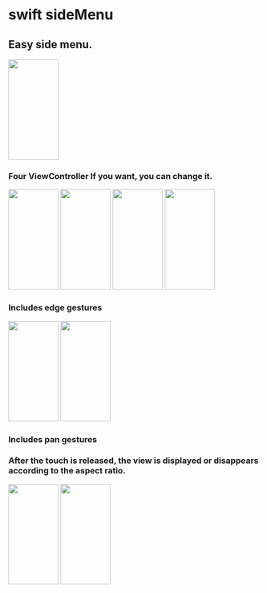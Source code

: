 # swift sideMenu

## Easy side menu.

<img src="https://user-images.githubusercontent.com/49330255/55664810-5f993100-586f-11e9-9822-60d36686a357.gif" height="200" width="100">

### Four ViewController If you want, you can change it.
<img src="https://user-images.githubusercontent.com/49330255/55664620-daf8e380-586b-11e9-8fff-47577dbfb318.jpeg" height="200" width="100"> <img src="https://user-images.githubusercontent.com/49330255/55664621-dcc2a700-586b-11e9-8232-35203820376c.jpeg" height="200" width="100"> <img src="https://user-images.githubusercontent.com/49330255/55664622-ddf3d400-586b-11e9-80cd-432d1f8f5775.jpeg" height="200" width="100"> <img src="https://user-images.githubusercontent.com/49330255/55664623-e0eec480-586b-11e9-9739-ed6e22d7b4a5.jpeg" height="200" width="100">


### Includes edge gestures 
<img src="https://user-images.githubusercontent.com/49330255/55664796-38426400-586f-11e9-8d38-bf18681556ec.gif" height="200" width="100"> <img src="https://user-images.githubusercontent.com/49330255/55664797-38dafa80-586f-11e9-8d8f-e86d8fed3c6b.gif" height="200" width="100">


### Includes pan gestures 
### After the touch is released, the view is displayed or disappears according to the aspect ratio.
<img src="https://user-images.githubusercontent.com/49330255/55664798-38dafa80-586f-11e9-9a66-6eebbab44fd1.gif" height="200" width="100"> <img src="https://user-images.githubusercontent.com/49330255/55664799-38dafa80-586f-11e9-8b94-2c71eee66869.gif" height="200" width="100">
